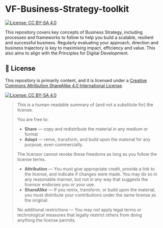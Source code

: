# VF-Business-Strategy-toolkit
[![License: CC BY-SA 4.0][cc-by-sa-shield]][cc-by-sa-legal]

This repository covers key concepts of Business Strategy, including processes and frameworks to follow to help you build a scalable, resilient and successful business. Regularly evaluating your approach, direction and business trajectory is key to maximising impact, efficiency and value. This also aims to align with the Principles for Digital Development. 

## :memo: License

This repository is primarily content, and it is licensed under a [Creative Commons Attribution ShareAlike 4.0 International License][cc-by-sa-legal].

[![License: CC BY-SA 4.0][cc-by-sa-image]][cc-by-sa-legal]

> This is a human-readable summary of (and not a substitute for) the license.
>
> You are free to:
> * **Share** — copy and redistribute the material in any medium or format
> * **Adapt** — remix, transform, and build upon the material for any purpose, even commercially.
>
> The licensor cannot revoke these freedoms as long as you follow the license terms.
>
> * **Attribution** — You must give appropriate credit, provide a link to the license, and indicate if changes were made. You may do so in any reasonable manner, but not in any way that suggests the licensor endorses you or your use.
> * **ShareAlike** — If you remix, transform, or build upon the material, you must distribute your contributions under the same license as the original.
>
> No additional restrictions — You may not apply legal terms or technological measures that legally restrict others from doing anything the license permits.

[cc-by-sa-image]: https://licensebuttons.net/l/by-sa/4.0/88x31.png
[cc-by-sa-legal]: https://creativecommons.org/licenses/by-sa/4.0/
[cc-by-sa-shield]: https://img.shields.io/badge/License-CC%20BY--SA%204.0-blue.svg
